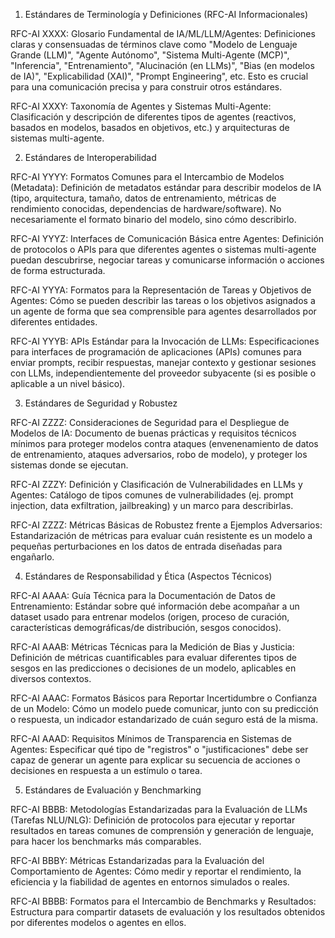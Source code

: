 1. Estándares de Terminología y Definiciones (RFC-AI Informacionales)

RFC-AI XXXX: Glosario Fundamental de IA/ML/LLM/Agentes: Definiciones claras y consensuadas de términos clave como "Modelo de Lenguaje Grande (LLM)", "Agente Autónomo", "Sistema Multi-Agente (MCP)", "Inferencia", "Entrenamiento", "Alucinación (en LLMs)", "Bias (en modelos de IA)", "Explicabilidad (XAI)", "Prompt Engineering", etc. Esto es crucial para una comunicación precisa y para construir otros estándares.

RFC-AI XXXY: Taxonomía de Agentes y Sistemas Multi-Agente: Clasificación y descripción de diferentes tipos de agentes (reactivos, basados en modelos, basados en objetivos, etc.) y arquitecturas de sistemas multi-agente.

2. Estándares de Interoperabilidad

RFC-AI YYYY: Formatos Comunes para el Intercambio de Modelos (Metadata): Definición de metadatos estándar para describir modelos de IA (tipo, arquitectura, tamaño, datos de entrenamiento, métricas de rendimiento conocidas, dependencias de hardware/software). No necesariamente el formato binario del modelo, sino cómo describirlo.

RFC-AI YYYZ: Interfaces de Comunicación Básica entre Agentes: Definición de protocolos o APIs para que diferentes agentes o sistemas multi-agente puedan descubrirse, negociar tareas y comunicarse información o acciones de forma estructurada.

RFC-AI YYYA: Formatos para la Representación de Tareas y Objetivos de Agentes: Cómo se pueden describir las tareas o los objetivos asignados a un agente de forma que sea comprensible para agentes desarrollados por diferentes entidades.

RFC-AI YYYB: APIs Estándar para la Invocación de LLMs: Especificaciones para interfaces de programación de aplicaciones (APIs) comunes para enviar prompts, recibir respuestas, manejar contexto y gestionar sesiones con LLMs, independientemente del proveedor subyacente (si es posible o aplicable a un nivel básico).

3. Estándares de Seguridad y Robustez

RFC-AI ZZZZ: Consideraciones de Seguridad para el Despliegue de Modelos de IA: Documento de buenas prácticas y requisitos técnicos mínimos para proteger modelos contra ataques (envenenamiento de datos de entrenamiento, ataques adversarios, robo de modelo), y proteger los sistemas donde se ejecutan.

RFC-AI ZZZY: Definición y Clasificación de Vulnerabilidades en LLMs y Agentes: Catálogo de tipos comunes de vulnerabilidades (ej. prompt injection, data exfiltration, jailbreaking) y un marco para describirlas.

RFC-AI ZZZZ: Métricas Básicas de Robustez frente a Ejemplos Adversarios: Estandarización de métricas para evaluar cuán resistente es un modelo a pequeñas perturbaciones en los datos de entrada diseñadas para engañarlo.

4. Estándares de Responsabilidad y Ética (Aspectos Técnicos)

RFC-AI AAAA: Guía Técnica para la Documentación de Datos de Entrenamiento: Estándar sobre qué información debe acompañar a un dataset usado para entrenar modelos (origen, proceso de curación, características demográficas/de distribución, sesgos conocidos).

RFC-AI AAAB: Métricas Técnicas para la Medición de Bias y Justicia: Definición de métricas cuantificables para evaluar diferentes tipos de sesgos en las predicciones o decisiones de un modelo, aplicables en diversos contextos.

RFC-AI AAAC: Formatos Básicos para Reportar Incertidumbre o Confianza de un Modelo: Cómo un modelo puede comunicar, junto con su predicción o respuesta, un indicador estandarizado de cuán seguro está de la misma.

RFC-AI AAAD: Requisitos Mínimos de Transparencia en Sistemas de Agentes: Especificar qué tipo de "registros" o "justificaciones" debe ser capaz de generar un agente para explicar su secuencia de acciones o decisiones en respuesta a un estímulo o tarea.

5. Estándares de Evaluación y Benchmarking

RFC-AI BBBB: Metodologías Estandarizadas para la Evaluación de LLMs (Tarefas NLU/NLG): Definición de protocolos para ejecutar y reportar resultados en tareas comunes de comprensión y generación de lenguaje, para hacer los benchmarks más comparables.

RFC-AI BBBY: Métricas Estandarizadas para la Evaluación del Comportamiento de Agentes: Cómo medir y reportar el rendimiento, la eficiencia y la fiabilidad de agentes en entornos simulados o reales.

RFC-AI BBBB: Formatos para el Intercambio de Benchmarks y Resultados: Estructura para compartir datasets de evaluación y los resultados obtenidos por diferentes modelos o agentes en ellos.
